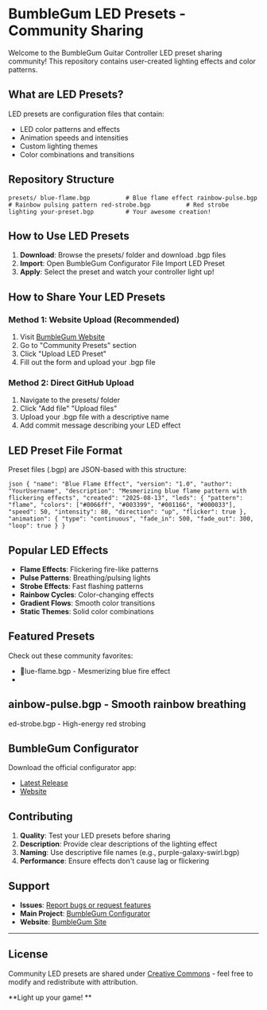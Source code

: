 ﻿# BumbleGum LED Presets - Community Sharing

Welcome to the BumbleGum Guitar Controller LED preset sharing community! This repository contains user-created lighting effects and color patterns.

##  What are LED Presets?

LED presets are configuration files that contain:
- LED color patterns and effects
- Animation speeds and intensities
- Custom lighting themes
- Color combinations and transitions

##  Repository Structure

`
presets/
 blue-flame.bgp          # Blue flame effect
 rainbow-pulse.bgp       # Rainbow pulsing pattern
 red-strobe.bgp          # Red strobe lighting
 your-preset.bgp         # Your awesome creation!
`

##  How to Use LED Presets

1. **Download**: Browse the presets/ folder and download .bgp files
2. **Import**: Open BumbleGum Configurator  File  Import LED Preset
3. **Apply**: Select the preset and watch your controller light up!

##  How to Share Your LED Presets

### Method 1: Website Upload (Recommended)
1. Visit [BumbleGum Website](https://wattsy74.github.io/BumbleGum-Site/)
2. Go to "Community Presets" section
3. Click "Upload LED Preset"
4. Fill out the form and upload your .bgp file

### Method 2: Direct GitHub Upload
1. Navigate to the presets/ folder
2. Click "Add file"  "Upload files"
3. Upload your .bgp file with a descriptive name
4. Add commit message describing your LED effect

##  LED Preset File Format

Preset files (.bgp) are JSON-based with this structure:

`json
{
  "name": "Blue Flame Effect",
  "version": "1.0",
  "author": "YourUsername",
  "description": "Mesmerizing blue flame pattern with flickering effects",
  "created": "2025-08-13",
  "leds": {
    "pattern": "flame",
    "colors": ["#0066ff", "#003399", "#001166", "#000033"],
    "speed": 50,
    "intensity": 80,
    "direction": "up",
    "flicker": true
  },
  "animation": {
    "type": "continuous",
    "fade_in": 500,
    "fade_out": 300,
    "loop": true
  }
}
`

##  Popular LED Effects

- **Flame Effects**: Flickering fire-like patterns
- **Pulse Patterns**: Breathing/pulsing lights
- **Strobe Effects**: Fast flashing patterns
- **Rainbow Cycles**: Color-changing effects
- **Gradient Flows**: Smooth color transitions
- **Static Themes**: Solid color combinations

##  Featured Presets

Check out these community favorites:

- lue-flame.bgp - Mesmerizing blue fire effect
- ainbow-pulse.bgp - Smooth rainbow breathing
- ed-strobe.bgp - High-energy red strobing

##  BumbleGum Configurator

Download the official configurator app:
- [Latest Release](https://github.com/wattsy74/BumbleGum-Guitars-Configurator/releases/latest)
- [Website](https://wattsy74.github.io/BumbleGum-Site/)

##  Contributing

1. **Quality**: Test your LED presets before sharing
2. **Description**: Provide clear descriptions of the lighting effect
3. **Naming**: Use descriptive file names (e.g., purple-galaxy-swirl.bgp)
4. **Performance**: Ensure effects don't cause lag or flickering

##  Support

- **Issues**: [Report bugs or request features](https://github.com/wattsy74/BumbleGum-Presets/issues)
- **Main Project**: [BumbleGum Configurator](https://github.com/wattsy74/BumbleGum-Guitars-Configurator)
- **Website**: [BumbleGum Site](https://github.com/wattsy74/BumbleGum-Site)

---

##  License

Community LED presets are shared under [Creative Commons](https://creativecommons.org/licenses/by-sa/4.0/) - feel free to modify and redistribute with attribution.

**Light up your game! **
